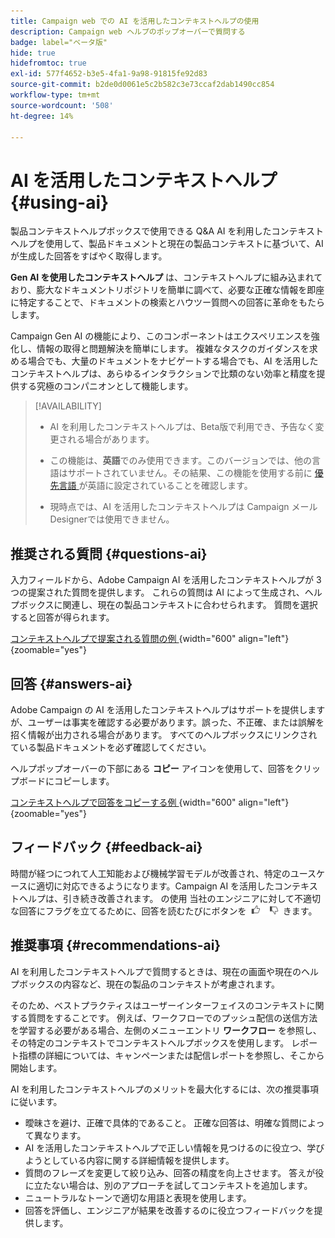 ```yaml
---
title: Campaign web での AI を活用したコンテキストヘルプの使用
description: Campaign web ヘルプのポップオーバーで質問する
badge: label="ベータ版"
hide: true
hidefromtoc: true
exl-id: 577f4652-b3e5-4fa1-9a98-91815fe92d83
source-git-commit: b2de0d0061e5c2b582c3e73ccaf2dab1490cc854
workflow-type: tm+mt
source-wordcount: '508'
ht-degree: 14%

---
```


# AI を活用したコンテキストヘルプ {#using-ai}

製品コンテキストヘルプボックスで使用できる Q&amp;A AI を利用したコンテキストヘルプを使用して、製品ドキュメントと現在の製品コンテキストに基づいて、AI が生成した回答をすばやく取得します。

**Gen AI を使用したコンテキストヘルプ** は、コンテキストヘルプに組み込まれており、膨大なドキュメントリポジトリを簡単に調べて、必要な正確な情報を即座に特定することで、ドキュメントの検索とハウツー質問への回答に革命をもたらします。

Campaign Gen AI の機能により、このコンポーネントはエクスペリエンスを強化し、情報の取得と問題解決を簡単にします。 複雑なタスクのガイダンスを求める場合でも、大量のドキュメントをナビゲートする場合でも、AI を活用したコンテキストヘルプは、あらゆるインタラクションで比類のない効率と精度を提供する究極のコンパニオンとして機能します。

<!--
[Animation showing AI-powered contextual help in action](assets/do-not-localize/CH+AI-BETA.gif)-->

>[!AVAILABILITY]
>
>* AI を利用したコンテキストヘルプは、Beta版で利用でき、予告なく変更される場合があります。
>
>* この機能は、**英語**&#x200B;でのみ使用できます。このバージョンでは、他の言語はサポートされていません。その結果、この機能を使用する前に [ 優先言語 ](connect-to-campaign.md#language-pref) が英語に設定されていることを確認します。
>
>* 現時点では、AI を活用したコンテキストヘルプは Campaign メールDesignerでは使用できません。

<!--
## Consent {#consent-ai}

Campaign knowledge assistant embedded in the contextual help boxes uses AI. Your use of this capability constitutes consent that the information you provide in your session will be collected, used, disclosed, and retained by Adobe in accordance with the terms of Adobe's Customer Feedback Program. Please do not provide any personal information about yourself or other parties (including your name or contact information) in the knowledge assistant.

## Privacy {#privacy-ai}

Your data is encrypted and private following our standard data protection practices. Learn more about [Adobe Privacy Policies](https://www.adobe.com/privacy/policy.html){target="_blank"}.

The knowledge assistant AI capability does not use your data to train our models. We do not allow any partners or third parties to use your data for training their models or any other purpose.

For information specific to Adobe AI policies in Experience Cloud apps and solutions, refer to [this page](https://business.adobe.com/products/sensei/adobe-sensei.html){target="_blank"}.
-->

## 推奨される質問 {#questions-ai}

入力フィールドから、Adobe Campaign AI を活用したコンテキストヘルプが 3 つの提案された質問を提供します。 これらの質問は AI によって生成され、ヘルプボックスに関連し、現在の製品コンテキストに合わせられます。 質問を選択すると回答が得られます。

[ コンテキストヘルプで提案される質問の例 ](assets/do-not-localize/suggested-questions.png){width="600" align="left"}{zoomable="yes"}

## 回答 {#answers-ai}

Adobe Campaign の AI を活用したコンテキストヘルプはサポートを提供しますが、ユーザーは事実を確認する必要があります。誤った、不正確、または誤解を招く情報が出力される場合があります。 すべてのヘルプボックスにリンクされている製品ドキュメントを必ず確認してください。

ヘルプポップオーバーの下部にある **コピー** アイコンを使用して、回答をクリップボードにコピーします。

[ コンテキストヘルプで回答をコピーする例 ](assets/do-not-localize/copy-answer.png){width="600" align="left"}{zoomable="yes"}

## フィードバック {#feedback-ai}

時間が経つにつれて人工知能および機械学習モデルが改善され、特定のユースケースに適切に対応できるようになります。Campaign AI を活用したコンテキストヘルプは、引き続き改善されます。 の使用 当社のエンジニアに対して不適切な回答にフラグを立てるために、回答を読むたびにボタンを <img src="assets/do-not-localize/thumb.png" width="10%"/> きます。

## 推奨事項 {#recommendations-ai}

AI を利用したコンテキストヘルプで質問するときは、現在の画面や現在のヘルプボックスの内容など、現在の製品のコンテキストが考慮されます。

そのため、ベストプラクティスはユーザーインターフェイスのコンテキストに関する質問をすることです。 例えば、ワークフローでのプッシュ配信の送信方法を学習する必要がある場合、左側のメニューエントリ **ワークフロー** を参照し、その特定のコンテキストでコンテキストヘルプボックスを使用します。 レポート指標の詳細については、キャンペーンまたは配信レポートを参照し、そこから開始します。

AI を利用したコンテキストヘルプのメリットを最大化するには、次の推奨事項に従います。

* 曖昧さを避け、正確で具体的であること。 正確な回答は、明確な質問によって異なります。
* AI を活用したコンテキストヘルプで正しい情報を見つけるのに役立つ、学びようとしている内容に関する詳細情報を提供します。
* 質問のフレーズを変更して絞り込み、回答の精度を向上させます。 答えが役に立たない場合は、別のアプローチを試してコンテキストを追加します。
* ニュートラルなトーンで適切な用語と表現を使用します。
* 回答を評価し、エンジニアが結果を改善するのに役立つフィードバックを提供します。